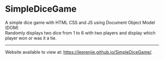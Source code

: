 # SimpleDiceGame
A simple dice game with HTML CSS and JS using Document Object Model (DOM)<br>
Randomly displays two dice from 1 to 6 with two players and display which player won or was it a tie.<hr>
Website available to view at: https://leerenjie.github.io/SimpleDiceGame/.
